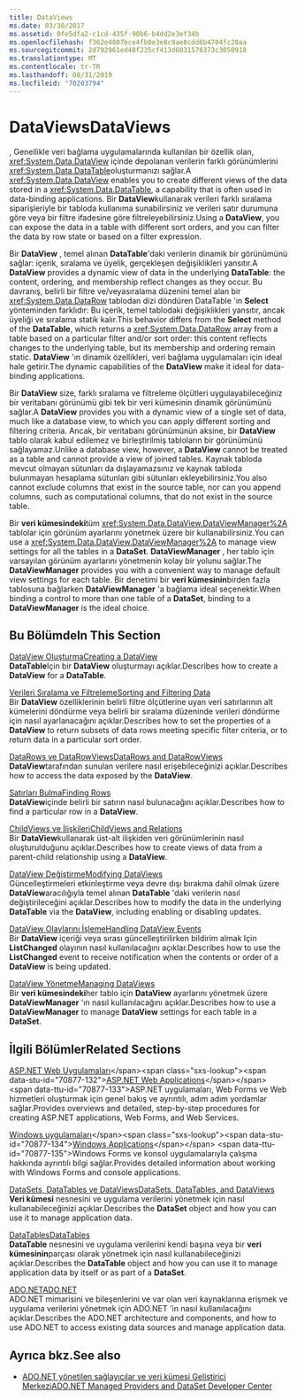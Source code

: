 ```yaml
---
title: DataViews
ms.date: 03/30/2017
ms.assetid: 0fe5dfa2-c1cd-435f-90b6-b4dd2e3ef34b
ms.openlocfilehash: f362e4807bce4fb0e3e8c9ae8cdd6b4704fc28aa
ms.sourcegitcommit: 2d792961ed48f235cf413d6031576373c3050918
ms.translationtype: MT
ms.contentlocale: tr-TR
ms.lasthandoff: 08/31/2019
ms.locfileid: "70203794"
---
```

# <a name="dataviews"></a><span data-ttu-id="70877-102">DataViews</span><span class="sxs-lookup"><span data-stu-id="70877-102">DataViews</span></span>
<span data-ttu-id="70877-103">, Genellikle veri bağlama uygulamalarında kullanılan bir özellik olan, <xref:System.Data.DataView> içinde depolanan verilerin farklı görünümlerini <xref:System.Data.DataTable>oluşturmanızı sağlar.</span><span class="sxs-lookup"><span data-stu-id="70877-103">A <xref:System.Data.DataView> enables you to create different views of the data stored in a <xref:System.Data.DataTable>, a capability that is often used in data-binding applications.</span></span> <span data-ttu-id="70877-104">Bir **DataView**kullanarak verileri farklı sıralama siparişleriyle bir tabloda kullanıma sunabilirsiniz ve verileri satır durumuna göre veya bir filtre ifadesine göre filtreleyebilirsiniz.</span><span class="sxs-lookup"><span data-stu-id="70877-104">Using a **DataView**, you can expose the data in a table with different sort orders, and you can filter the data by row state or based on a filter expression.</span></span>  
  
 <span data-ttu-id="70877-105">Bir **DataView** , temel alınan **DataTable**'daki verilerin dinamik bir görünümünü sağlar: içerik, sıralama ve üyelik, gerçekleşen değişiklikleri yansıtır.</span><span class="sxs-lookup"><span data-stu-id="70877-105">A **DataView** provides a dynamic view of data in the underlying **DataTable**: the content, ordering, and membership reflect changes as they occur.</span></span> <span data-ttu-id="70877-106">Bu davranış, belirli bir filtre ve/veyasıralama düzenini temel alan bir <xref:System.Data.DataRow> tablodan dizi döndüren DataTable 'ın **Select** yönteminden farklıdır: Bu içerik, temel tablodaki değişiklikleri yansıtır, ancak üyeliği ve sıralama statik kalır.</span><span class="sxs-lookup"><span data-stu-id="70877-106">This behavior differs from the **Select** method of the **DataTable**, which returns a <xref:System.Data.DataRow> array from a table based on a particular filter and/or sort order: this content reflects changes to the underlying table, but its membership and ordering remain static.</span></span> <span data-ttu-id="70877-107">**DataView** 'ın dinamik özellikleri, veri bağlama uygulamaları için ideal hale getirir.</span><span class="sxs-lookup"><span data-stu-id="70877-107">The dynamic capabilities of the **DataView** make it ideal for data-binding applications.</span></span>  
  
 <span data-ttu-id="70877-108">Bir **DataView** size, farklı sıralama ve filtreleme ölçütleri uygulayabileceğiniz bir veritabanı görünümü gibi tek bir veri kümesinin dinamik görünümünü sağlar.</span><span class="sxs-lookup"><span data-stu-id="70877-108">A **DataView** provides you with a dynamic view of a single set of data, much like a database view, to which you can apply different sorting and filtering criteria.</span></span> <span data-ttu-id="70877-109">Ancak, bir veritabanı görünümünün aksine, bir **DataView** tablo olarak kabul edilemez ve birleştirilmiş tabloların bir görünümünü sağlayamaz.</span><span class="sxs-lookup"><span data-stu-id="70877-109">Unlike a database view, however, a **DataView** cannot be treated as a table and cannot provide a view of joined tables.</span></span> <span data-ttu-id="70877-110">Kaynak tabloda mevcut olmayan sütunları da dışlayamazsınız ve kaynak tabloda bulunmayan hesaplama sütunları gibi sütunları ekleyebilirsiniz.</span><span class="sxs-lookup"><span data-stu-id="70877-110">You also cannot exclude columns that exist in the source table, nor can you append columns, such as computational columns, that do not exist in the source table.</span></span>  
  
 <span data-ttu-id="70877-111">Bir **veri kümesindeki**tüm <xref:System.Data.DataView.DataViewManager%2A> tablolar için görünüm ayarlarını yönetmek üzere bir kullanabilirsiniz.</span><span class="sxs-lookup"><span data-stu-id="70877-111">You can use a <xref:System.Data.DataView.DataViewManager%2A> to manage view settings for all the tables in a **DataSet**.</span></span> <span data-ttu-id="70877-112">**DataViewManager** , her tablo için varsayılan görünüm ayarlarını yönetmenin kolay bir yolunu sağlar.</span><span class="sxs-lookup"><span data-stu-id="70877-112">The **DataViewManager** provides you with a convenient way to manage default view settings for each table.</span></span> <span data-ttu-id="70877-113">Bir denetimi bir **veri kümesinin**birden fazla tablosuna bağlarken **DataViewManager** 'a bağlama ideal seçenektir.</span><span class="sxs-lookup"><span data-stu-id="70877-113">When binding a control to more than one table of a **DataSet**, binding to a **DataViewManager** is the ideal choice.</span></span>  
  
## <a name="in-this-section"></a><span data-ttu-id="70877-114">Bu Bölümde</span><span class="sxs-lookup"><span data-stu-id="70877-114">In This Section</span></span>  
 [<span data-ttu-id="70877-115">DataView Oluşturma</span><span class="sxs-lookup"><span data-stu-id="70877-115">Creating a DataView</span></span>](creating-a-dataview.md)  
 <span data-ttu-id="70877-116">**DataTable**Için bir **DataView** oluşturmayı açıklar.</span><span class="sxs-lookup"><span data-stu-id="70877-116">Describes how to create a **DataView** for a **DataTable**.</span></span>  
  
 [<span data-ttu-id="70877-117">Verileri Sıralama ve Filtreleme</span><span class="sxs-lookup"><span data-stu-id="70877-117">Sorting and Filtering Data</span></span>](sorting-and-filtering-data.md)  
 <span data-ttu-id="70877-118">Bir **DataView** özelliklerinin belirli filtre ölçütlerine uyan veri satırlarının alt kümelerini döndürme veya belirli bir sıralama düzeninde verileri döndürme için nasıl ayarlanacağını açıklar.</span><span class="sxs-lookup"><span data-stu-id="70877-118">Describes how to set the properties of a **DataView** to return subsets of data rows meeting specific filter criteria, or to return data in a particular sort order.</span></span>  
  
 [<span data-ttu-id="70877-119">DataRows ve DataRowViews</span><span class="sxs-lookup"><span data-stu-id="70877-119">DataRows and DataRowViews</span></span>](datarows-and-datarowviews.md)  
 <span data-ttu-id="70877-120">**DataView**tarafından sunulan verilere nasıl erişebileceğinizi açıklar.</span><span class="sxs-lookup"><span data-stu-id="70877-120">Describes how to access the data exposed by the **DataView**.</span></span>  
  
 [<span data-ttu-id="70877-121">Satırları Bulma</span><span class="sxs-lookup"><span data-stu-id="70877-121">Finding Rows</span></span>](finding-rows.md)  
 <span data-ttu-id="70877-122">**DataView**içinde belirli bir satırın nasıl bulunacağını açıklar.</span><span class="sxs-lookup"><span data-stu-id="70877-122">Describes how to find a particular row in a **DataView**.</span></span>  
  
 [<span data-ttu-id="70877-123">ChildViews ve İlişkileri</span><span class="sxs-lookup"><span data-stu-id="70877-123">ChildViews and Relations</span></span>](childviews-and-relations.md)  
 <span data-ttu-id="70877-124">Bir **DataView**kullanarak üst-alt ilişkiden veri görünümlerinin nasıl oluşturulduğunu açıklar.</span><span class="sxs-lookup"><span data-stu-id="70877-124">Describes how to create views of data from a parent-child relationship using a **DataView**.</span></span>  
  
 [<span data-ttu-id="70877-125">DataView Değiştirme</span><span class="sxs-lookup"><span data-stu-id="70877-125">Modifying DataViews</span></span>](modifying-dataviews.md)  
 <span data-ttu-id="70877-126">Güncelleştirmeleri etkinleştirme veya devre dışı bırakma dahil olmak üzere **DataView**aracılığıyla temel alınan **DataTable** 'daki verilerin nasıl değiştirileceğini açıklar.</span><span class="sxs-lookup"><span data-stu-id="70877-126">Describes how to modify the data in the underlying **DataTable** via the **DataView**, including enabling or disabling updates.</span></span>  
  
 [<span data-ttu-id="70877-127">DataView Olaylarını İşleme</span><span class="sxs-lookup"><span data-stu-id="70877-127">Handling DataView Events</span></span>](handling-dataview-events.md)  
 <span data-ttu-id="70877-128">Bir **DataView** içeriği veya sırası güncelleştirilirken bildirim almak Için **ListChanged** olayının nasıl kullanılacağını açıklar.</span><span class="sxs-lookup"><span data-stu-id="70877-128">Describes how to use the **ListChanged** event to receive notification when the contents or order of a **DataView** is being updated.</span></span>  
  
 [<span data-ttu-id="70877-129">DataView Yönetme</span><span class="sxs-lookup"><span data-stu-id="70877-129">Managing DataViews</span></span>](managing-dataviews.md)  
 <span data-ttu-id="70877-130">Bir **veri kümesindeki**her tablo için **DataView** ayarlarını yönetmek üzere **DataViewManager** 'ın nasıl kullanılacağını açıklar.</span><span class="sxs-lookup"><span data-stu-id="70877-130">Describes how to use a **DataViewManager** to manage **DataView** settings for each table in a **DataSet**.</span></span>  
  
## <a name="related-sections"></a><span data-ttu-id="70877-131">İlgili Bölümler</span><span class="sxs-lookup"><span data-stu-id="70877-131">Related Sections</span></span>  
 <span data-ttu-id="70877-132">[ASP.NET Web Uygulamaları](https://docs.microsoft.com/previous-versions/655cec97(v=vs.100))</span><span class="sxs-lookup"><span data-stu-id="70877-132">[ASP.NET Web Applications](https://docs.microsoft.com/previous-versions/655cec97(v=vs.100))</span></span>  
 <span data-ttu-id="70877-133">ASP.NET uygulamaları, Web Forms ve Web hizmetleri oluşturmak için genel bakış ve ayrıntılı, adım adım yordamlar sağlar.</span><span class="sxs-lookup"><span data-stu-id="70877-133">Provides overviews and detailed, step-by-step procedures for creating ASP.NET applications, Web Forms, and Web Services.</span></span>  
  
 <span data-ttu-id="70877-134">[Windows uygulamaları](https://docs.microsoft.com/previous-versions/ms184421(v=vs.100))</span><span class="sxs-lookup"><span data-stu-id="70877-134">[Windows Applications](https://docs.microsoft.com/previous-versions/ms184421(v=vs.100))</span></span>  
 <span data-ttu-id="70877-135">Windows Forms ve konsol uygulamalarıyla çalışma hakkında ayrıntılı bilgi sağlar.</span><span class="sxs-lookup"><span data-stu-id="70877-135">Provides detailed information about working with Windows Forms and console applications.</span></span>  
  
 [<span data-ttu-id="70877-136">DataSets, DataTables ve DataViews</span><span class="sxs-lookup"><span data-stu-id="70877-136">DataSets, DataTables, and DataViews</span></span>](index.md)  
 <span data-ttu-id="70877-137">**Veri kümesi** nesnesini ve uygulama verilerini yönetmek için nasıl kullanabileceğinizi açıklar.</span><span class="sxs-lookup"><span data-stu-id="70877-137">Describes the **DataSet** object and how you can use it to manage application data.</span></span>  
  
 [<span data-ttu-id="70877-138">DataTables</span><span class="sxs-lookup"><span data-stu-id="70877-138">DataTables</span></span>](datatables.md)  
 <span data-ttu-id="70877-139">**DataTable** nesnesini ve uygulama verilerini kendi başına veya bir **veri kümesinin**parçası olarak yönetmek için nasıl kullanabileceğinizi açıklar.</span><span class="sxs-lookup"><span data-stu-id="70877-139">Describes the **DataTable** object and how you can use it to manage application data by itself or as part of a **DataSet**.</span></span>  
  
 [<span data-ttu-id="70877-140">ADO.NET</span><span class="sxs-lookup"><span data-stu-id="70877-140">ADO.NET</span></span>](../index.md)  
 <span data-ttu-id="70877-141">ADO.NET mimarisini ve bileşenlerini ve var olan veri kaynaklarına erişmek ve uygulama verilerini yönetmek için ADO.NET 'in nasıl kullanılacağını açıklar.</span><span class="sxs-lookup"><span data-stu-id="70877-141">Describes the ADO.NET architecture and components, and how to use ADO.NET to access existing data sources and manage application data.</span></span>  
  
## <a name="see-also"></a><span data-ttu-id="70877-142">Ayrıca bkz.</span><span class="sxs-lookup"><span data-stu-id="70877-142">See also</span></span>

- [<span data-ttu-id="70877-143">ADO.NET yönetilen sağlayıcılar ve veri kümesi Geliştirici Merkezi</span><span class="sxs-lookup"><span data-stu-id="70877-143">ADO.NET Managed Providers and DataSet Developer Center</span></span>](https://go.microsoft.com/fwlink/?LinkId=217917)
